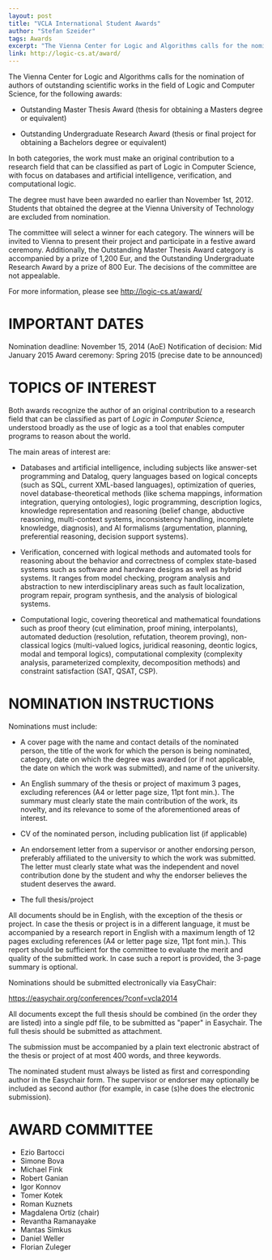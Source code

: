 ```yaml
---
layout: post
title: "VCLA International Student Awards"
author: "Stefan Szeider"
tags: Awards
excerpt: "The Vienna Center for Logic and Algorithms calls for the nomination of authors of outstanding scientific works in the field of Logic and Computer Science."
link: http://logic-cs.at/award/
---
```

The Vienna Center for Logic and Algorithms calls for the nomination of
authors of outstanding scientific works in the field of Logic and
Computer Science, for the following awards:

- Outstanding Master Thesis Award (thesis for obtaining a Masters
degree or equivalent)

- Outstanding Undergraduate Research Award (thesis or final project
for obtaining a Bachelors degree or equivalent)

In both categories, the work must make an original contribution to a
research field that can be classified as part of Logic in Computer
Science, with focus on databases and artificial intelligence,
verification, and computational logic.

The  degree must have been awarded no earlier than November 1st, 2012.
Students that obtained the degree at the Vienna University of
Technology are excluded from nomination.

The committee will select a winner for each category. The winners will
be invited to Vienna to present their project and participate in a
festive award ceremony. Additionally, the Outstanding Master Thesis
Award category is accompanied by a prize of 1,200 Eur, and the
Outstanding Undergraduate Research Award by a prize of 800 Eur. The
decisions of the committee are not appealable.

For more information, please see http://logic-cs.at/award/


# IMPORTANT DATES

Nomination deadline: November 15, 2014 (AoE)
Notification of decision: Mid January 2015
Award ceremony: Spring 2015 (precise date to be announced)


# TOPICS OF INTEREST

Both awards recognize the author of an original contribution to a
research field that can be classified as part of *Logic in Computer
Science*, understood broadly as the use of logic as a tool that
enables computer programs to reason about the world.

The main areas of interest are:

- Databases and artificial intelligence, including subjects like
answer-set programming and Datalog, query languages based on logical
concepts (such as SQL, current XML-based languages), optimization of
queries, novel database-theoretical methods (like schema mappings,
information integration, querying ontologies), logic programming,
description logics, knowledge representation and reasoning (belief
change, abductive reasoning, multi-context systems, inconsistency
handling, incomplete knowledge, diagnosis), and AI formalisms
(argumentation, planning, preferential reasoning, decision support
systems).


- Verification, concerned with logical methods and automated tools for
reasoning about the behavior and correctness of complex state-based
systems such as software and hardware designs as well as hybrid
systems. It ranges from model checking, program analysis and
abstraction to new interdisciplinary areas such as fault localization,
program repair, program synthesis, and the analysis of biological
systems.


- Computational logic, covering theoretical and mathematical
foundations such as proof theory (cut elimination, proof mining,
interpolants), automated deduction (resolution, refutation, theorem
proving), non-classical logics (multi-valued logics, juridical
reasoning, deontic logics, modal and temporal logics), computational
complexity (complexity analysis, parameterized complexity,
decomposition methods) and constraint satisfaction (SAT, QSAT, CSP).


# NOMINATION INSTRUCTIONS

Nominations must include:

* A cover page with the name and contact details of the nominated
person, the title of the work for which the person is being nominated,
category, date on which the degree was awarded (or if not applicable,
the date on which the work was submitted), and name of the university.

* An English summary of the thesis or project of maximum 3 pages,
excluding references (A4 or letter page size, 11pt font min.). The
summary must clearly state the main contribution of the work, its
novelty, and its relevance to some of the aforementioned areas of
interest.

* CV of the nominated person, including publication list (if applicable)

* An endorsement letter from a supervisor or another endorsing person,
preferably affiliated to the university to which the work was
submitted. The letter must clearly state what was the independent and
novel contribution done by the student and why the endorser believes
the student deserves the award.

* The full thesis/project

All documents should be in English, with the exception of the thesis
or project. In case the thesis or project is in a different language,
it must be accompanied by a research report in English with a maximum
length of 12 pages
excluding references (A4 or letter page size, 11pt font min.). This
report should be sufficient for the committee to evaluate the merit
and quality of the submitted work. In case such a report is provided,
the 3-page summary is
optional.

Nominations should be submitted electronically via EasyChair:

https://easychair.org/conferences/?conf=vcla2014

All documents except the full thesis should be combined (in the order
they are listed) into a single pdf file, to be submitted as "paper" in
Easychair. The full thesis should be submitted as attachment.

The submission must be accompanied by a plain text electronic abstract
of the thesis or project of at most 400 words, and three keywords.


The nominated student must always be listed as first and corresponding
author in the Easychair form. The supervisor or endorser may
optionally be included as second author (for example, in case (s)he
does the electronic submission).


# AWARD COMMITTEE

* Ezio Bartocci
* Simone Bova
* Michael Fink
* Robert Ganian
* Igor Konnov
* Tomer Kotek
* Roman Kuznets
* Magdalena Ortiz (chair)
* Revantha Ramanayake
* Mantas Simkus
* Daniel Weller
* Florian Zuleger

